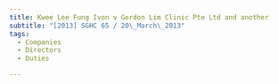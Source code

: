 ```yaml
---
title: Kwee Lee Fung Ivon v Gordon Lim Clinic Pte Ltd and another 
subtitle: "[2013] SGHC 65 / 20\_March\_2013"
tags:
  - Companies
  - Directors
  - Duties

---
```


